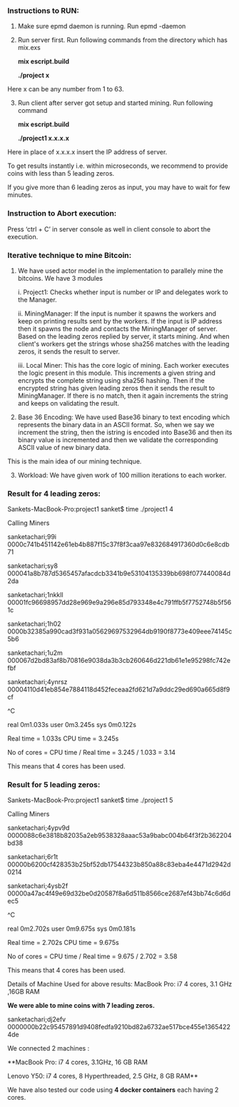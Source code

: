 ### Instructions to RUN:

1. Make sure epmd daemon is running. Run epmd -daemon
2. Run server first. Run following commands from the directory which has mix.exs

      **mix escript.build** 

      **./project x**

Here x can be any number from 1 to 63.

3. Run client after server got setup and started mining. Run following command

      **mix escript.build**
      
      **./project1 x.x.x.x**

Here in place of x.x.x.x insert the IP address of server.

To get results instantly i.e. within microseconds, we recommend to provide coins with less than 5 leading zeros.

If you give more than 6 leading zeros as input, you may have to wait for few minutes.

### Instruction to Abort execution:

Press ‘ctrl +  C’ in server console as well in client console to abort the execution.

### Iterative technique to mine Bitcoin:

1. We have used actor model in the implementation to parallely mine the bitcoins. We have 3 modules

     i. Project1:       	Checks whether input is number or IP and delegates work to the Manager.

     ii. MiningManager:  If the input is number it spawns the workers and keep on printing results sent by the workers. If the input is IP address then it spawns the node and contacts the MiningManager of server. Based on the leading zeros replied by server, it starts mining. And when client's workers get the strings whose sha256 matches with the leading zeros, it sends the result to server.

   iii. Local Miner:         This has the core logic of mining. Each worker executes the logic present in this module. This increments a given string and encrypts the complete string using sha256 hashing. Then if the encrypted string has given leading zeros then it sends the result to MiningManager. If there is no match, then it again increments the string and keeps on validating the result.

2. Base 36 Encoding:      We have used Base36 binary to text encoding which represents the binary data in an ASCII format. So, when we say we increment the string, then the istring is encoded into Base36 and then its binary value is incremented and then we validate the corresponding ASCII value of new binary data. 

This is the main idea of our mining technique.

3. Workload:                   We have given work of 100 million iterations to each worker.



### Result for 4 leading zeros:

Sankets-MacBook-Pro:project1 sanket$ time ./project1 4

Calling Miners

sanketachari;99i        0000c741b451142e61eb4b887f15c37f8f3caa97e832684917360d0c6e8cdb71

sanketachari;sy8        000041a8b787d5365457afacdcb3341b9e53104135339bb698f077440084d2da

sanketachari;1nkkll     00001fc96698957dd28e969e9a296e85d793348e4c791ffb5f7752748b5f561c

sanketachari;1h02       0000b32385a990cad3f931a05629697532964db9190f8773e409eee74145c5b6

sanketachari;1u2m       000067d2bd83af8b70816e9038da3b3cb260646d221db61e1e95298fc742efbf

sanketachari;4ynrsz     00004110d41eb854e7884118d452feceaa2fd621d7a9ddc29ed690a665d8f9cf

^C

real    0m1.033s
user    0m3.245s
sys     0m0.122s

Real time = 1.033s CPU time = 3.245s

No of cores = CPU time / Real time = 3.245 / 1.033 = 3.14

This means that 4 cores has been used.


### Result for 5 leading zeros:

Sankets-MacBook-Pro:project1 sanket$ time ./project1 5

Calling Miners

sanketachari;4ypv9d     0000088c6e3818b82035a2eb9538328aaac53a9babc004b64f3f2b362204bd38

sanketachari;6r1t       00000b6200cf428353b25bf52db17544323b850a88c83eba4e4471d2942d0214

sanketachari;4ysb2f     00000a47ac4f49e69d32be0d20587f8a6d511b8566ce2687ef43bb74c6d6dec5

^C

real    0m2.702s
user    0m9.675s
sys     0m0.181s

Real time = 2.702s CPU time = 9.675s

No of cores = CPU time / Real time = 9.675 / 2.702  = 3.58

This means that 4 cores has been used.


Details of Machine Used for above results:
MacBook Pro: i7 4 cores, 3.1 GHz ,16GB RAM




**We were able to mine coins with 7 leading zeros.**

sanketachari;dj2efv     0000000b22c95457891d9408fedfa9210bd82a6732ae517bce455e13654224de

We connected 2 machines :

**MacBook Pro: i7 4 cores, 3.1GHz,  16 GB RAM

Lenovo Y50: i7 4 cores, 8 Hyperthreaded, 2.5 GHz, 8 GB RAM**


We have also tested our code using **4 docker containers** each having 2 cores.

